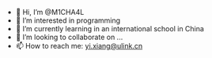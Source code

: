 - 👋 Hi, I’m @M1CHA4L
- 👀 I’m interested in programming
- 🌱 I’m currently learning in an international school in China
- 💞️ I’m looking to collaborate on ...
- 📫 How to reach me: yi.xiang@ulink.cn

<!---
M1CHA4L/M1CHA4L is a ✨ special ✨ repository because its `README.md` (this file) appears on your GitHub profile.
You can click the Preview link to take a look at your changes.
--->
